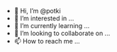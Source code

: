 - 👋 Hi, I’m @potki
- 👀 I’m interested in ...
- 🌱 I’m currently learning ...
- 💞️ I’m looking to collaborate on ...
- 📫 How to reach me ...

<!---
potki/potki is a ✨ special ✨ repository because its `README.md` (this file) appears on your GitHub profile.
You can click the Preview link to take a look at your changes.
--->
